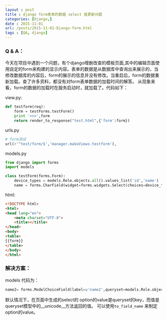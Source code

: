 ```yaml
---
layout : post
title : django form表单的数据 select 值更新问题
categories: [Django,] 
date : 2015-11-01
url: /posts/2015-11-01-Django-form.html 
tags : [QA, django]
---
```



### Q & A：

今天在项目中遇到一个问题，有个django增删改查的模板页面,其中的编辑页面使用自定的form来构建的显示内容。表单的数据是从数据库中查询出来展示的，当修改数据库的内容后，form的展示的信息并没有修改。当重启后，form的数据重新加载。查了许多资料，都没有对form表单数据的加载时间的解答。
从现象来看，form的数据的加载时在服务启动时，就加载了。代码如下：
<!-- more -->
view.py:

```python
def testform(req):
    form = testForms.testForm()
    print '>>>',form
    return render_to_response("test.html",{'form':form})
```

urls.py

```python
# form测试
url(r'^test/form/$','manager.makoViews.testform'),
```

models.py

```python
from django import forms
import models

class testForm(forms.Form):
    device_types = models.Role.objects.all().values_list('id','name')
    name = forms.CharField(widget=forms.widgets.Select(choices=device_types))
```

html:

```html
<!DOCTYPE html>
<html>
<head lang="en">
    <meta charset="UTF-8">
    <title></title>
</head>
<body>
<table>
{{form}}
</table>
</body>
</html>
```

### 解决方案：

models 代码为：

```python
name2= forms.ModelChoiceField(label=u'name2',queryset=models.Role.objects.all(),to_field_name="id") 
```

默认情况下，在页面中生成的select的 option的value是queryset的key，而值是queryset模型中的__unicode__方法返回的值。
可以使用``to_field_name`` 来制定option的value。

